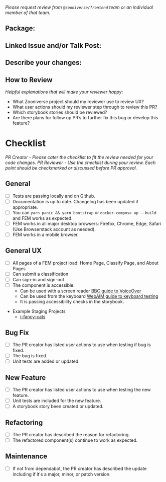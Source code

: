_Please request review from `@zooniverse/frontend` team or an individual member of that team._ 

## Package:

## Linked Issue and/or Talk Post:

## Describe your changes:

## How to Review
_Helpful explanations that will make your reviewer happy:_
- What Zooniverse project should my reviewer use to review UX?
- What user actions should my reviewer step through to review this PR?
- Which storybook stories should be reviewed?
- Are there plans for follow up PR’s to further fix this bug or develop this feature?

# Checklist
_PR Creator - Please cater the checklist to fit the review needed for your code changes._
_PR Reviewer - Use the checklist during your review. Each point should be checkmarked or discussed before PR approval._

## General
- [ ] Tests are passing locally and on Github.
- [ ] Documentation is up to date. Changelog has been updated if appropriate.
- [ ] You can `yarn panic && yarn bootstrap` or `docker-compose up --build` and FEM works as expected.
- [ ] FEM works in all major desktop browsers: Firefox, Chrome, Edge, Safari (Use Browserstack account as needed).
- [ ] FEM works in a mobile browser.

## General UX
- [ ] All pages of a FEM project load: Home Page, Classify Page, and About Pages
- [ ] Can submit a classification
- [ ] Can sign-in and sign-out
- [ ] The component is accessible.
  - Can be used with a screen reader [BBC guide to VoiceOver](https://bbc.github.io/accessibility-news-and-you/accessibility-and-testing-with-voiceover-os.html)
  - Can be used from the keyboard [WebAIM guide to keyboard testing](https://webaim.org/techniques/keyboard/#testing)
  - It is passing accessibility checks in the storybook.
- Example Staging Projects
    - [i-fancy-cats](https://local.zooniverse.org:3000/projects/brooke/i-fancy-cats)

## Bug Fix
- [ ] The PR creator has listed user actions to use when testing if bug is fixed.
- [ ] The bug is fixed.
- [ ] Unit tests are added or updated.

## New Feature
- [ ] The PR creator has listed user actions to use when testing the new feature.
- [ ] Unit tests are included for the new feature.
- [ ] A storybook story been created or updated.

## Refactoring
- [ ] The PR creator has described the reason for refactoring.
- [ ] The refactored component(s) continue to work as expected.

## Maintenance
- [ ] If not from dependabot, the PR creator has described the update including if it's a major, minor, or patch version.
